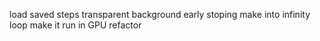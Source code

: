 load saved steps
transparent background
early stoping
make into infinity loop
make it run in GPU
refactor
